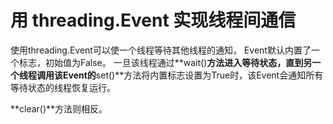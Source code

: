 # 用 threading.Event 实现线程间通信

使用threading.Event可以使一个线程等待其他线程的通知， Event默认内置了一个标志，初始值为False。
一旦该线程通过**wait()**方法进入等待状态，直到另一个线程调用该Event的**set()**方法将内置标志设置为True时，该Event会通知所有等待状态的线程恢复运行。

**clear()**方法则相反。

